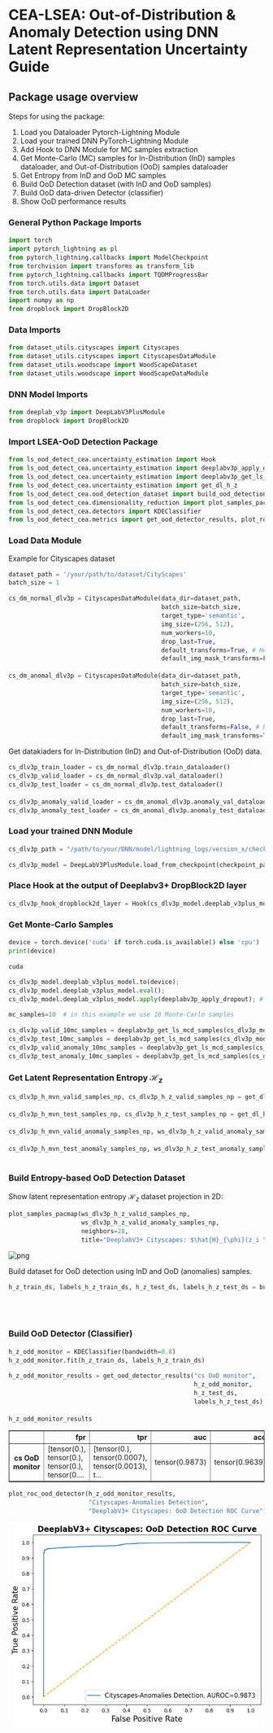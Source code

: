 # CEA-LSEA: Out-of-Distribution & Anomaly Detection using DNN Latent Representation Uncertainty Guide

## Package usage overview 

Steps for using the package:

1. Load you Dataloader Pytorch-Lightning Module
2. Load your trained DNN PyTorch-Lightning Module
3. Add Hook to DNN Module for MC samples extraction
4. Get Monte-Carlo (MC) samples for In-Distribution (InD) samples dataloader, and Out-of-Distribution (OoD) samples dataloader
5. Get Entropy from InD and OoD MC samples
6. Build OoD Detection dataset (with InD and OoD samples)
7. Build OoD data-driven Detector (classifier)
8. Show OoD performance results

### General Python Package Imports

```python
import torch
import pytorch_lightning as pl
from pytorch_lightning.callbacks import ModelCheckpoint
from torchvision import transforms as transform_lib
from pytorch_lightning.callbacks import TQDMProgressBar
from torch.utils.data import Dataset
from torch.utils.data import DataLoader
import numpy as np
from dropblock import DropBlock2D
```

### Data Imports
```python
from dataset_utils.cityscapes import Cityscapes
from dataset_utils.cityscapes import CityscapesDataModule
from dataset_utils.woodscape import WoodScapeDataset
from dataset_utils.woodscape import WoodScapeDataModule
```

### DNN Model Imports
```python
from deeplab_v3p import DeepLabV3PlusModule
from dropblock import DropBlock2D
```

### Import LSEA-OoD Detection Package


```python
from ls_ood_detect_cea.uncertainty_estimation import Hook
from ls_ood_detect_cea.uncertainty_estimation import deeplabv3p_apply_dropout
from ls_ood_detect_cea.uncertainty_estimation import deeplabv3p_get_ls_mcd_samples
from ls_ood_detect_cea.uncertainty_estimation import get_dl_h_z
from ls_ood_detect_cea.ood_detection_dataset import build_ood_detection_ds
from ls_ood_detect_cea.dimensionality_reduction import plot_samples_pacmap
from ls_ood_detect_cea.detectors import KDEClassifier
from ls_ood_detect_cea.metrics import get_ood_detector_results, plot_roc_ood_detector
```



### Load Data Module

Example for Cityscapes dataset


```python
dataset_path = '/your/path/to/dataset/CityScapes'
batch_size = 1
```


```python
cs_dm_normal_dlv3p = CityscapesDataModule(data_dir=dataset_path,
                                          batch_size=batch_size,
                                          target_type='semantic',
                                          img_size=(256, 512),
                                          num_workers=10,
                                          drop_last=True,
                                          default_transforms=True, # Here this should be True!
                                          default_img_mask_transforms=False) # And here this should be False! (Disable anomalies)

cs_dm_anomal_dlv3p = CityscapesDataModule(data_dir=dataset_path,
                                          batch_size=batch_size,
                                          target_type='semantic',
                                          img_size=(256, 512),
                                          num_workers=10,
                                          drop_last=True,
                                          default_transforms=False, # Here this should be False!
                                          default_img_mask_transforms=True) # And here this should be True! (Enable Anomalies)
```

Get datakiaders for In-Distribution (InD) and Out-of-Distribution (OoD) data.

```python
cs_dlv3p_train_loader = cs_dm_normal_dlv3p.train_dataloader()
cs_dlv3p_valid_loader = cs_dm_normal_dlv3p.val_dataloader()
cs_dlv3p_test_loader = cs_dm_normal_dlv3p.test_dataloader()

cs_dlv3p_anomaly_valid_loader = cs_dm_anomal_dlv3p.anomaly_val_dataloader()
cs_dlv3p_anomaly_test_loader = cs_dm_anomal_dlv3p.anomaly_test_dataloader()
```

### Load your trained DNN Module


```python
cs_dlv3p_path = "/path/to/your/DNN/model/lightning_logs/version_x/checkpoints/epoch=y-step=z.ckpt"
```


```python
cs_dlv3p_model = DeepLabV3PlusModule.load_from_checkpoint(checkpoint_path=cs_dlv3p_path)
```

### Place Hook at the output of Deeplabv3+ DropBlock2D layer


```python
cs_dlv3p_hook_dropblock2d_layer = Hook(cs_dlv3p_model.deeplab_v3plus_model.drop_block1)
```

### Get Monte-Carlo Samples


```python
device = torch.device('cuda' if torch.cuda.is_available() else 'cpu')
print(device)
```

    cuda

```python
cs_dlv3p_model.deeplab_v3plus_model.to(device);
cs_dlv3p_model.deeplab_v3plus_model.eval(); 
cs_dlv3p_model.deeplab_v3plus_model.apply(deeplabv3p_apply_dropout); # enable dropout
```


```python
mc_samples=10  # in this example we use 10 Monte-Carlo samples
```


```python
cs_dlv3p_valid_10mc_samples = deeplabv3p_get_ls_mcd_samples(cs_dlv3p_model, cs_dlv3p_valid_loader, mc_samples, cs_dlv3p_hook_dropblock2d_layer)
cs_dlv3p_test_10mc_samples = deeplabv3p_get_ls_mcd_samples(cs_dlv3p_model, cs_dlv3p_test_loader, mc_samples, cs_dlv3p_hook_dropblock2d_layer)
cs_dlv3p_valid_anomaly_10mc_samples = deeplabv3p_get_ls_mcd_samples(cs_dlv3p_model, cs_dlv3p_anomaly_valid_loader, mc_samples, cs_dlv3p_hook_dropblock2d_layer)
cs_dlv3p_test_anomaly_10mc_samples = deeplabv3p_get_ls_mcd_samples(cs_dlv3p_model, cs_dlv3p_anomaly_test_loader, mc_samples, cs_dlv3p_hook_dropblock2d_layer)
```



### Get Latent Representation Entropy $\mathcal{H}_{z}$



```python
cs_dlv3p_h_mvn_valid_samples_np, cs_dlv3p_h_z_valid_samples_np = get_dl_h_z(cs_dlv3p_valid_10mc_samples,
                                                                            mcd_samples_nro=10)
cs_dlv3p_h_mvn_test_samples_np, cs_dlv3p_h_z_test_samples_np = get_dl_h_z(cs_dlv3p_test_10mc_samples,
                                                                            mcd_samples_nro=10)
cs_dlv3p_h_mvn_valid_anomaly_samples_np, ws_dlv3p_h_z_valid_anomaly_samples_np = get_dl_h_z(cs_dlv3p_valid_anomaly_10mc_samples,
                                                                                            mcd_samples_nro=10)
cs_dlv3p_h_mvn_test_anomaly_samples_np, ws_dlv3p_h_z_test_anomaly_samples_np = get_dl_h_z(cs_dlv3p_test_anomaly_10mc_samples,
                                                                                          mcd_samples_nro=10)                                                                            
```



### Build Entropy-based OoD Detection Dataset

Show latent representation entropy $\mathcal{H}_{z}$ dataset projection in 2D:

```python
plot_samples_pacmap(ws_dlv3p_h_z_valid_samples_np,
                    ws_dlv3p_h_z_valid_anomaly_samples_np,
                    neighbors=28,
                    title="DeeplabV3+ Cityscapes: $\hat{H}_{\phi}(z_i \mid x)$")
```


    
![png](images/output_40_1.png)
    


Build dataset for OoD detection using InD and OoD (anomalies) samples.

```python
h_z_train_ds, labels_h_z_train_ds, h_z_test_ds, labels_h_z_test_ds = build_ood_detection_ds(cs_dlv3p_h_z_valid_samples_np,
                                                                                            cs_dlv3p_h_z_valid_anomaly_samples_np,
                                                                                            cs_dlv3p_h_z_test_samples_np,
                                                                                            cs_dlv3p_h_z_test_anomaly_samples_np)
```


### Build OoD Detector (Classifier)


```python
h_z_odd_monitor = KDEClassifier(bandwidth=0.8)
h_z_odd_monitor.fit(h_z_train_ds, labels_h_z_train_ds)
```





```python
h_z_odd_monitor_results = get_ood_detector_results("cs OoD monitor",
                                                   h_z_odd_monitor,
                                                   h_z_test_ds,
                                                   labels_h_z_test_ds)

h_z_odd_monitor_results
```


<div>
<style scoped>
    .dataframe tbody tr th:only-of-type {
        vertical-align: middle;
    }

    .dataframe tbody tr th {
        vertical-align: top;
    }

    .dataframe thead th {
        text-align: right;
    }
</style>
<table border="1" class="dataframe">
  <thead>
    <tr style="text-align: right;">
      <th></th>
      <th>fpr</th>
      <th>tpr</th>
      <th>auc</th>
      <th>acc</th>
      <th>mcc</th>
      <th>f1</th>
      <th>fpr@95</th>
    </tr>
  </thead>
  <tbody>
    <tr>
      <th>cs OoD monitor</th>
      <td>[tensor(0.), tensor(0.), tensor(0.), tensor(0....</td>
      <td>[tensor(0.), tensor(0.0007), tensor(0.0013), t...</td>
      <td>tensor(0.9873)</td>
      <td>tensor(0.9639)</td>
      <td>tensor(0.9302)</td>
      <td>tensor(0.9626)</td>
      <td>tensor(0.0072)</td>
    </tr>
  </tbody>
</table>
</div>




```python
plot_roc_ood_detector(h_z_odd_monitor_results,
                      "Cityscapes-Anomalies Detection",
                      "DeeplabV3+ Cityscapes: OoD Detection ROC Curve")
```

    
![png](guide_images/output_46_1.png)
    
